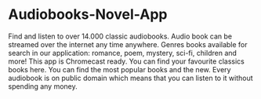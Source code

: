 # Audiobooks-Novel-App
Find and listen to over 14.000 classic audiobooks. Audio book can be streamed over the internet any time anywhere. Genres books available for search in our application: romance, poem, mystery, sci-fi, children and more! This app is Chromecast ready. You can find your favourite classics books here. You can find the most popular books and the new. Every audiobook is on public domain which means that you can listen to it without spending any money.
